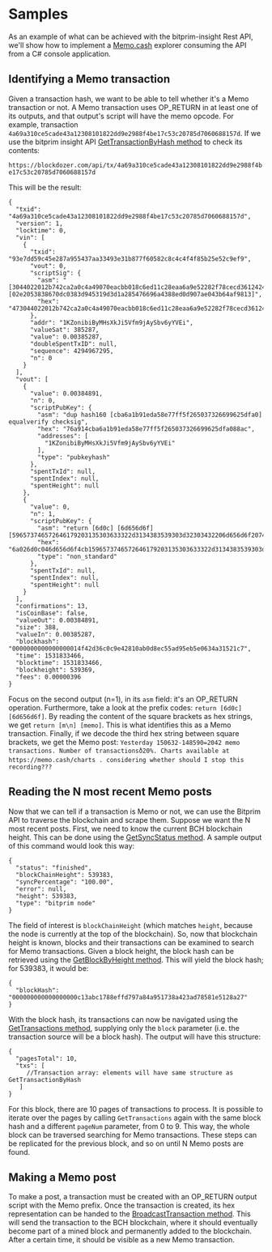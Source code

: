 # Samples

As an example of what can be achieved with the bitprim-insight Rest API, we'll show how to implement a [Memo.cash](https://memo.cash/)
explorer consuming the API from a C# console application.

## Identifying a Memo transaction

Given a transaction hash, we want to be able to tell whether it's a Memo transaction or not. A Memo transaction uses
OP_RETURN in at least one of its outputs, and that output's script will have the memo opcode. For example,
transaction `4a69a310ce5cade43a12308101822dd9e2988f4be17c53c20785d7060688157d`. If we use the bitprim insight API [GetTransactionByHash method](https://bitprim.github.io/docfx/restapi/bitprim-api.html#bitprim_v1_GetTransactionByHash) to check its contents:

`https://blockdozer.com/api/tx/4a69a310ce5cade43a12308101822dd9e2988f4be17c53c20785d7060688157d`

This will be the result:

```
{
  "txid": "4a69a310ce5cade43a12308101822dd9e2988f4be17c53c20785d7060688157d",
  "version": 1,
  "locktime": 0,
  "vin": [
    {
      "txid": "93e7dd59c45e287a955437aa33493e31b877f60582c8c4c4f4f85b25e52c9ef9",
      "vout": 0,
      "scriptSig": {
        "asm": "[3044022012b742ca2a0c4a49070eacbb018c6ed11c28eaa6a9e52282f78cecd3612424ca022023bbc42638af9c29f6bdd8eae293781e8c7b14c387914d81cdecc5525ede968041] [02e2053838670dc0383d945319d3d1a285476696a4388ed0d907ae043b64af9813]",
        "hex": "473044022012b742ca2a0c4a49070eacbb018c6ed11c28eaa6a9e52282f78cecd3612424ca022023bbc42638af9c29f6bdd8eae293781e8c7b14c387914d81cdecc5525ede9680412102e2053838670dc0383d945319d3d1a285476696a4388ed0d907ae043b64af9813"
      },
      "addr": "1KZonibiByMHsXkJi5Vfm9jAySbv6yYVEi",
      "valueSat": 385287,
      "value": 0.00385287,
      "doubleSpentTxID": null,
      "sequence": 4294967295,
      "n": 0
    }
  ],
  "vout": [
    {
      "value": 0.00384891,
      "n": 0,
      "scriptPubKey": {
        "asm": "dup hash160 [cba6a1b91eda58e77ff5f265037326699625dfa0] equalverify checksig",
        "hex": "76a914cba6a1b91eda58e77ff5f265037326699625dfa088ac",
        "addresses": [
          "1KZonibiByMHsXkJi5Vfm9jAySbv6yYVEi"
        ],
        "type": "pubkeyhash"
      },
      "spentTxId": null,
      "spentIndex": null,
      "spentHeight": null
    },
    {
      "value": 0,
      "n": 1,
      "scriptPubKey": {
        "asm": "return [6d0c] [6d656d6f] [596573746572646179203135303633322d3134383539303d32303432206d656d6f207472616e73616374696f6e732e204e756d626572206f66207472616e73616374696f6e73f09f93883230252e2043686172747320617661696c61626c652061742068747470733a2f2f6d656d6f2e636173682f636861727473202e20636f6e7369646572696e6720776865746865722073686f756c6420492073746f702074686973207265636f7264696e673f3f3f]",
        "hex": "6a026d0c046d656d6f4cb1596573746572646179203135303633322d3134383539303d32303432206d656d6f207472616e73616374696f6e732e204e756d626572206f66207472616e73616374696f6e73f09f93883230252e2043686172747320617661696c61626c652061742068747470733a2f2f6d656d6f2e636173682f636861727473202e20636f6e7369646572696e6720776865746865722073686f756c6420492073746f702074686973207265636f7264696e673f3f3f",
        "type": "non_standard"
      },
      "spentTxId": null,
      "spentIndex": null,
      "spentHeight": null
    }
  ],
  "confirmations": 13,
  "isCoinBase": false,
  "valueOut": 0.00384891,
  "size": 388,
  "valueIn": 0.00385287,
  "blockhash": "0000000000000000014f42d36c0c9e42810ab0d8ec55ad95eb5e0634a31521c7",
  "time": 1531833466,
  "blocktime": 1531833466,
  "blockheight": 539369,
  "fees": 0.00000396
}
```

Focus on the second output (n=1), in its `asm` field: it's an OP_RETURN operation. Furthermore, take a look at the
prefix codes: `return [6d0c] [6d656d6f]`. By reading the content of the square brackets as hex strings, we get `return [m\n] [memo]`. This is what identifies this as a Memo transaction. Finally, if we decode the third hex string between square brackets, we get the Memo post: `Yesterday 150632-148590=2042 memo transactions. Number of transactionsð20%. Charts available at https://memo.cash/charts . considering whether should I stop this recording???`

## Reading the N most recent Memo posts

Now that we can tell if a transaction is Memo or not, we can use the Bitprim API to traverse the blockchain and scrape them.
Suppose we want the N most recent posts. First, we need to know the current BCH blockchain height. This can be done using the [GetSyncStatus method](https://bitprim.github.io/docfx/restapi/bitprim-api.html#bitprim_v1_GetSyncStatus). A sample output of this command would look this way:

```
{
  "status": "finished",
  "blockChainHeight": 539383,
  "syncPercentage": "100.00",
  "error": null,
  "height": 539383,
  "type": "bitprim node"
}
```
The field of interest is `blockChainHeight` (which matches `height`, because the node is currently at the top of the blockchain). So, now that blockchain height is known, blocks and their transactions can be examined to search for Memo transactions. Given a block height, the block hash can be retrieved using the [GetBlockByHeight method](https://bitprim.github.io/docfx/restapi/bitprim-api.html#bitprim_v1_GetBlockByHeight). This will yield the block hash; for 539383, it would be:

```
{
  "blockHash": "000000000000000000c13abc1788effd797a84a951738a423ad78581e5128a27"
}
```

With the block hash, its transactions can now be navigated using the [GetTransactions method](https://bitprim.github.io/docfx/restapi/bitprim-api.html#bitprim_v1_GetTransactions), supplying only the `block` parameter (i.e. the transaction source will be a block hash). The output will have this structure:

```
{
  "pagesTotal": 10,
  "txs": [
     //Transaction array: elements will have same structure as GetTransactionByHash
   ]
} 
```
For this block, there are 10 pages of transactions to process. It is possible to iterate over the pages by calling `GetTransactions` again with the same block hash and a different `pageNum` parameter, from 0 to 9. This way, the whole block can be traversed searching for Memo transactions. These steps can be replicated for the previous block, and so on until N Memo posts are found.

## Making a Memo post

To make a post, a transaction must be created with an OP_RETURN output script with the Memo prefix. Once the transaction is created, its hex representation can be handed to the [BroadcastTransaction method](https://bitprim.github.io/docfx/restapi/bitprim-api.html#bitprim_v1_BroadcastTransaction). This will send the transaction to the BCH blockchain, where it should eventually become part of a mined block and permanently added to the blockchain. After a certain time, it should be visible as a new Memo transaction.